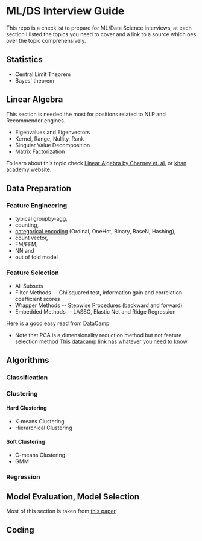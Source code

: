 # ML/DS Interview Guide
This repo is a checklist to prepare for ML/Data Science interviews, at each section I listed the topics you need to cover and a link to a source which oes over the topic comprehensively.


## Statistics
* Central Limit Theorem
* Bayes' theorem
## Linear Algebra
This section is needed the most for positions related to NLP and Recommender engines.
* Eigenvalues and Eigenvectors
* Kernel, Range, Nullity, Rank
* Singular Value Decomposition
* Matrix Factorization

To learn about this topic check [Linear Algebra by Cherney et. al.](https://www.math.ucdavis.edu/~linear/linear-guest.pdf) or [khan academy website](https://www.khanacademy.org/math/linear-algebra).
## Data Preparation
### Feature Engineering
* typical groupby-agg,
* counting,
* [categorical encoding](https://towardsdatascience.com/smarter-ways-to-encode-categorical-data-for-machine-learning-part-1-of-3-6dca2f71b159) (Ordinal, OneHot, Binary, BaseN, Hashing),
* count vector,
* FM/FFM,
* NN and
* out of fold model
### Feature Selection
* All Subsets
* Filter Methods -- Chi squared test, information gain and correlation coefficient scores
* Wrapper Methods -- Stepwise Procedures (backward and forward)
* Embedded Methods -- LASSO, Elastic Net and Ridge Regression

Here is a good easy read from [DataCamp](https://www.datacamp.com/community/tutorials/feature-selection-python)

* Note that PCA is a dimensionality reduction method but not feature selection method
[This datacamp link has whatever you need to know](https://www.datacamp.com/community/tutorials/feature-selection-python)
## Algorithms
### Classification
### Clustering
#### Hard Clustering
* K-means Clustering
* Hierarchical Clustering
#### Soft Clustering
* C-means Clustering
* GMM
### Regression

## Model Evaluation, Model Selection
Most of this section is taken from [this paper](https://arxiv.org/pdf/1811.12808.pdf)

## Coding
